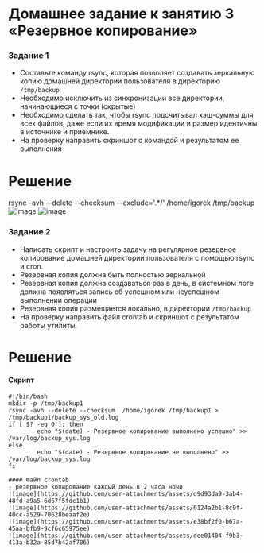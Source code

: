 # Домашнее задание к занятию 3 «Резервное копирование»

### Задание 1
- Составьте команду rsync, которая позволяет создавать зеркальную копию домашней директории пользователя в директорию `/tmp/backup`
- Необходимо исключить из синхронизации все директории, начинающиеся с точки (скрытые)
- Необходимо сделать так, чтобы rsync подсчитывал хэш-суммы для всех файлов, даже если их время модификации и размер идентичны в источнике и приемнике.
- На проверку направить скриншот с командой и результатом ее выполнения

# Решение
rsync -avh --delete --checksum --exclude='.*/' /home/igorek /tmp/backup
![image](https://github.com/user-attachments/assets/f714a9d6-e185-4bdf-aa91-9132b3ad7b3f)
![image](https://github.com/user-attachments/assets/108a0920-48e7-4892-a5ad-94de56e7d56c)

### Задание 2
- Написать скрипт и настроить задачу на регулярное резервное копирование домашней директории пользователя с помощью rsync и cron.
- Резервная копия должна быть полностью зеркальной
- Резервная копия должна создаваться раз в день, в системном логе должна появляться запись об успешном или неуспешном выполнении операции
- Резервная копия размещается локально, в директории `/tmp/backup`
- На проверку направить файл crontab и скриншот с результатом работы утилиты.

# Решение
#### Скрипт
```
#!/bin/bash
mkdir -p /tmp/backup1
rsync -avh --delete --checksum  /home/igorek /tmp/backup1 > /tmp/backup1/backup_sys_old.log
if [ $? -eq 0 ]; then
        echo "$(date) - Резервное копирование выполнено успешно" >> /var/log/backup_sys.log
else
        echo "$(date) - Резервное копирование не выполнено" >> /var/log/backup_sys.log
fi

#### Файл crontab
- резервное копирование каждый день в 2 часа ночи
![image](https://github.com/user-attachments/assets/d9d93da9-3ab4-48fd-a9a5-6d67f5fdc1b1)
![image](https://github.com/user-attachments/assets/0124a2b1-8c9f-40cc-a529-70628beaaf2e)
![image](https://github.com/user-attachments/assets/e38bf2f0-b67a-45aa-bfb9-9cf6c65975ee)
![image](https://github.com/user-attachments/assets/dee01404-f9b3-413a-b32a-85d7b42af706)



